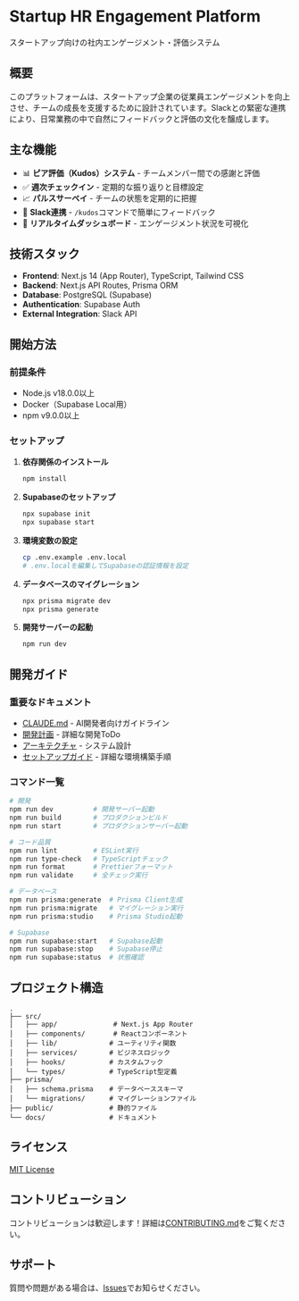 # Startup HR Engagement Platform

スタートアップ向けの社内エンゲージメント・評価システム

## 概要

このプラットフォームは、スタートアップ企業の従業員エンゲージメントを向上させ、チームの成長を支援するために設計されています。Slackとの緊密な連携により、日常業務の中で自然にフィードバックと評価の文化を醸成します。

## 主な機能

- 📊 **ピア評価（Kudos）システム** - チームメンバー間での感謝と評価
- ✅ **週次チェックイン** - 定期的な振り返りと目標設定
- 📈 **パルスサーベイ** - チームの状態を定期的に把握
- 💬 **Slack連携** - `/kudos`コマンドで簡単にフィードバック
- 📱 **リアルタイムダッシュボード** - エンゲージメント状況を可視化

## 技術スタック

- **Frontend**: Next.js 14 (App Router), TypeScript, Tailwind CSS
- **Backend**: Next.js API Routes, Prisma ORM
- **Database**: PostgreSQL (Supabase)
- **Authentication**: Supabase Auth
- **External Integration**: Slack API

## 開始方法

### 前提条件

- Node.js v18.0.0以上
- Docker（Supabase Local用）
- npm v9.0.0以上

### セットアップ

1. **依存関係のインストール**
   ```bash
   npm install
   ```

2. **Supabaseのセットアップ**
   ```bash
   npx supabase init
   npx supabase start
   ```

3. **環境変数の設定**
   ```bash
   cp .env.example .env.local
   # .env.localを編集してSupabaseの認証情報を設定
   ```

4. **データベースのマイグレーション**
   ```bash
   npx prisma migrate dev
   npx prisma generate
   ```

5. **開発サーバーの起動**
   ```bash
   npm run dev
   ```

## 開発ガイド

### 重要なドキュメント

- [CLAUDE.md](./CLAUDE.md) - AI開発者向けガイドライン
- [開発計画](./docs/development-plan.md) - 詳細な開発ToDo
- [アーキテクチャ](./docs/architecture.md) - システム設計
- [セットアップガイド](./docs/setup-guide.md) - 詳細な環境構築手順

### コマンド一覧

```bash
# 開発
npm run dev          # 開発サーバー起動
npm run build        # プロダクションビルド
npm run start        # プロダクションサーバー起動

# コード品質
npm run lint         # ESLint実行
npm run type-check   # TypeScriptチェック
npm run format       # Prettierフォーマット
npm run validate     # 全チェック実行

# データベース
npm run prisma:generate  # Prisma Client生成
npm run prisma:migrate   # マイグレーション実行
npm run prisma:studio    # Prisma Studio起動

# Supabase
npm run supabase:start   # Supabase起動
npm run supabase:stop    # Supabase停止
npm run supabase:status  # 状態確認
```

## プロジェクト構造

```
.
├── src/
│   ├── app/              # Next.js App Router
│   ├── components/       # Reactコンポーネント
│   ├── lib/             # ユーティリティ関数
│   ├── services/        # ビジネスロジック
│   ├── hooks/           # カスタムフック
│   └── types/           # TypeScript型定義
├── prisma/
│   ├── schema.prisma    # データベーススキーマ
│   └── migrations/      # マイグレーションファイル
├── public/              # 静的ファイル
└── docs/                # ドキュメント
```

## ライセンス

[MIT License](LICENSE)

## コントリビューション

コントリビューションは歓迎します！詳細は[CONTRIBUTING.md](CONTRIBUTING.md)をご覧ください。

## サポート

質問や問題がある場合は、[Issues](https://github.com/your-org/startup-hr/issues)でお知らせください。